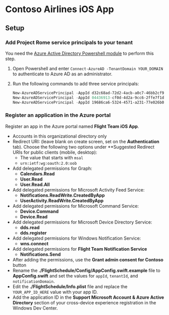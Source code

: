 # Contoso Airlines iOS App

## Setup

### Add Project Rome service principals to your tenant

You need the [Azure Active Directory Powershell module](https://docs.microsoft.com/powershell/azure/active-directory/overview?view=azureadps-2.0) to perform this step.

1. Open Powershell and enter `Connect-AzureAD -TenantDomain YOUR_DOMAIN` to authenticate to Azure AD as an administrator.
1. Run the following commands to add three service principals:

    ```PowerShell
    New-AzureADServicePrincipal -AppId d32c68ad-72d2-4acb-a0c7-46bb2cf93873
    New-AzureADServicePrincipal -AppId 04436913-cf0d-4d2a-9cc6-2ffe7f1d3d1c
    New-AzureADServicePrincipal -AppId 19686ca6-5324-4571-a231-77e026b0e06f
    ```

### Register an application in the Azure portal

Register an app in the Azure portal named **Flight Team iOS App**.

- Accounts in this organizational directory only
- Redirect URI: (leave blank on create screen, set on the **Authentication** tab). Choose the following two options under **Suggested Redirect URIs for public clients (mobile, desktop):
  - The value that starts with `msal`
  - `urn:ietf:wg:oauth:2.0:oob`
- Add delegated permissions for Graph:
  - **Calendars.Read**
  - **User.Read**
  - **User.Read.All**
- Add delegated permissions for Microsoft Activity Feed Service:
  - **Notifications.ReadWrite.CreatedByApp**
  - **UserActivity.ReadWrite.CreatedByApp**
- Add delegated permissions for Microsoft Command Service:
  - **Device.Command**
  - **Device.Read**
- Add delegated permissions for Microsoft Device Directory Service:
  - **dds.read**
  - **dds.register**
- Add delegated permissions for Windows Notification Service:
  - **wns.connect**
- Add delegated permissions for **Flight Team Notification Service**
  - **Notifications.Send**
- After adding the permissions, use the **Grant admin consent for Contoso** button
- Rename the **./FlightSchedule/Config/AppConfig.swift.example** file to **AppConfig.swift** and set the values for `appId`, `tenantId`, and `notificationDomain`.
- Edit the **./FlightSchedule/Info.plist** file and replace the `YOUR_APP_ID_HERE` value with your app ID.
- Add the application ID in the **Support Microsoft Account & Azure Active Directory** section of your cross-device experience registration in the Windows Dev Center.